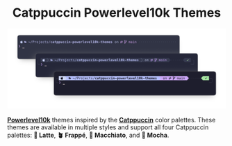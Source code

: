 <h1 align="center">
  Catppuccin Powerlevel10k Themes
</h1>
<p align="center">
  <img src=".github/assets/logo.png"/>
</p>

[**Powerlevel10k**](https://github.com/romkatv/powerlevel10k) themes inspired by the [**Catppuccin**](https://catppuccin.com/) color palettes. These themes are available in multiple styles and support all four Catppuccin palettes: **🌻 Latte**, **🪴 Frappé**, **🌺 Macchiato**, and **🌿 Mocha**.
